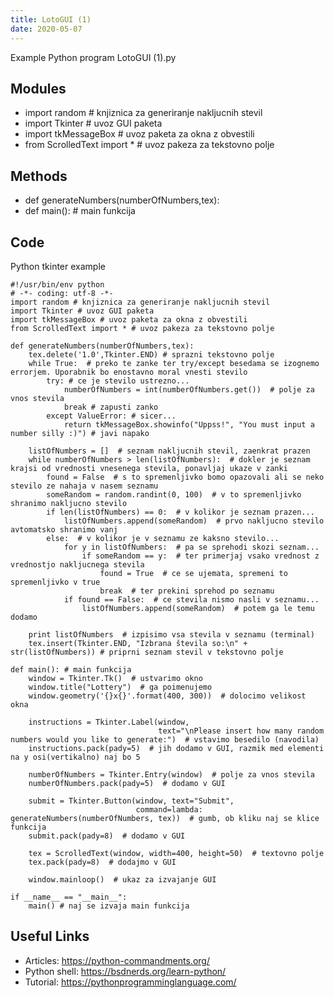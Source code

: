 ```yaml
---
title: LotoGUI (1)
date: 2020-05-07
---
```

Example Python program LotoGUI (1).py

## Modules

* import random # knjiznica za generiranje nakljucnih stevil
* import Tkinter # uvoz GUI paketa
* import tkMessageBox # uvoz paketa za okna z obvestili
* from ScrolledText import * # uvoz pakeza za tekstovno polje

## Methods

* def generateNumbers(numberOfNumbers,tex):
* def main(): # main funkcija

## Code

Python tkinter example

    #!/usr/bin/env python
    # -*- coding: utf-8 -*-
    import random # knjiznica za generiranje nakljucnih stevil
    import Tkinter # uvoz GUI paketa
    import tkMessageBox # uvoz paketa za okna z obvestili
    from ScrolledText import * # uvoz pakeza za tekstovno polje
    
    def generateNumbers(numberOfNumbers,tex):
        tex.delete('1.0',Tkinter.END) # sprazni tekstovno polje
        while True:  # preko te zanke ter try/except besedama se izognemo errorjem. Uporabnik bo enostavno moral vnesti stevilo
            try: # ce je stevilo ustrezno...
                numberOfNumbers = int(numberOfNumbers.get())  # polje za vnos stevila
                break # zapusti zanko
            except ValueError: # sicer...
                return tkMessageBox.showinfo("Uppss!", "You must input a number silly :)") # javi napako
    
        listOfNumbers = []  # seznam nakljucnih stevil, zaenkrat prazen
        while numberOfNumbers > len(listOfNumbers):  # dokler je seznam krajsi od vrednosti vnesenega stevila, ponavljaj ukaze v zanki
            found = False  # s to spremenljivko bomo opazovali ali se neko stevilo ze nahaja v nasem seznamu
            someRandom = random.randint(0, 100)  # v to spremenljivko shranimo nakljucno stevilo
            if len(listOfNumbers) == 0:  # v kolikor je seznam prazen...
                listOfNumbers.append(someRandom)  # prvo nakljucno stevilo avtomatsko shranimo vanj
            else:  # v kolikor je v seznamu ze kaksno stevilo...
                for y in listOfNumbers:  # pa se sprehodi skozi seznam...
                    if someRandom == y:  # ter primerjaj vsako vrednost z vrednostjo nakljucnega stevila
                        found = True  # ce se ujemata, spremeni to spremenljivko v true
                        break  # ter prekini sprehod po seznamu
                if found == False:  # ce stevila nismo nasli v seznamu...
                    listOfNumbers.append(someRandom)  # potem ga le temu dodamo
    
        print listOfNumbers  # izpisimo vsa stevila v seznamu (terminal)
        tex.insert(Tkinter.END, "Izbrana števila so:\n" + str(listOfNumbers)) # priprni seznam stevil v tekstovno polje
    
    def main(): # main funkcija
        window = Tkinter.Tk()  # ustvarimo okno
        window.title("Lottery")  # ga poimenujemo
        window.geometry('{}x{}'.format(400, 300))  # dolocimo velikost okna
    
        instructions = Tkinter.Label(window,
                                     text="\nPlease insert how many random numbers would you like to generate:")  # vstavimo besedilo (navodila)
        instructions.pack(pady=5)  # jih dodamo v GUI, razmik med elementi na y osi(vertikalno) naj bo 5
    
        numberOfNumbers = Tkinter.Entry(window)  # polje za vnos stevila
        numberOfNumbers.pack(pady=5)  # dodamo v GUI
    
        submit = Tkinter.Button(window, text="Submit",
                                command=lambda: generateNumbers(numberOfNumbers, tex))  # gumb, ob kliku naj se klice funkcija
        submit.pack(pady=8)  # dodamo v GUI
    
        tex = ScrolledText(window, width=400, height=50)  # textovno polje
        tex.pack(pady=8)  # dodajmo v GUI
    
        window.mainloop()  # ukaz za izvajanje GUI
    
    if __name__ == "__main__":
        main() # naj se izvaja main funkcija

## Useful Links

- Articles: https://python-commandments.org/
- Python shell: https://bsdnerds.org/learn-python/
- Tutorial: https://pythonprogramminglanguage.com/
